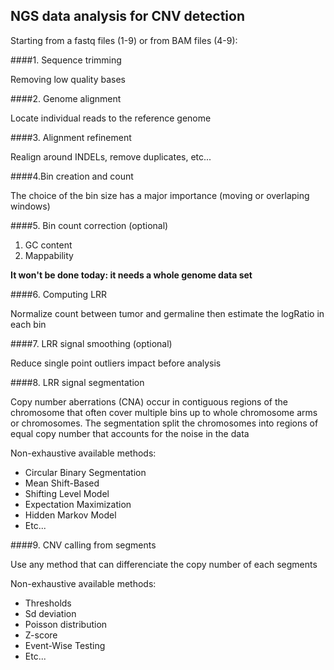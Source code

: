 ## NGS data analysis for CNV detection 

Starting from a fastq files (1-9) or from BAM files (4-9):

####1. Sequence trimming

   Removing low quality bases 

####2. Genome alignment

   Locate individual reads to the reference genome

####3. Alignment refinement

   Realign around INDELs, remove duplicates, etc...

####4.Bin creation and count

   The choice of the bin size has a major importance (moving or overlaping windows)

####5. Bin count correction (optional)
  1. GC content
  2. Mappability

   **It won't be done today: it needs a whole genome data set**

####6. Computing LRR

   Normalize count between tumor and germaline then estimate the logRatio in each bin

####7. LRR signal smoothing (optional)

   Reduce single point outliers impact before analysis

####8. LRR signal segmentation

   Copy number aberrations (CNA) occur in contiguous regions of the chromosome that often cover multiple bins up to whole chromosome arms or chromosomes. The segmentation split the chromosomes into regions of equal copy number that accounts for the noise in the data

   Non-exhaustive available methods: 
  * Circular Binary Segmentation
  * Mean Shift-Based
  * Shifting Level Model
  * Expectation Maximization
  * Hidden Markov Model
  * Etc...

####9. CNV calling from segments

   Use any method that can differenciate the copy number of each segments 

   Non-exhaustive available methods: 
  * Thresholds
  * Sd deviation
  * Poisson distribution
  * Z-score
  * Event-Wise Testing
  * Etc...